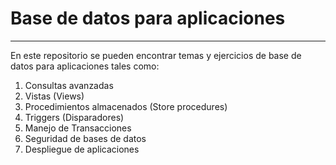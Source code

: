 # Base de datos para aplicaciones

---

En este repositorio se pueden encontrar temas y ejercicios de base de datos para aplicaciones tales como:

1. Consultas avanzadas
1. Vistas (Views)
1. Procedimientos almacenados (Store procedures)
1. Triggers (Disparadores)
1. Manejo de Transacciones
1. Seguridad de bases de datos
1. Despliegue de aplicaciones